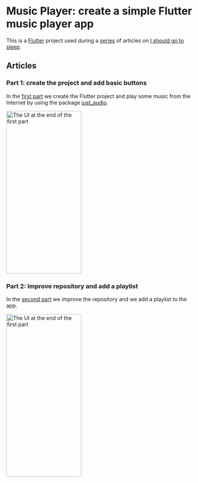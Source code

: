 # Music Player: create a simple Flutter music player app

This is a [Flutter](https://flutter.dev) project used during a [series](https://ishouldgotosleep.com/tutorials/music-app/simple-flutter-music-player-app/) of articles
on [I should go to sleep](https://ishouldgotosleep.com).


## Articles

### Part 1: create the project and add basic buttons

In the [first part](https://ishouldgotosleep.com/tutorials/music-app/simple-flutter-music-player-app/) we 
create the Flutter project and play some music from the Internet by using 
the package [just_audio](https://pub.dev/packages/just_audio).

<img alt="The UI at the end of the first part" src="https://ishouldgotosleep.com/assets/images/blog/music-app/more-buttons.png" width="200" height="433">

### Part 2: Improve repository and add a playlist

In the [second part](https://ishouldgotosleep.com/tutorials/music-app/repository-management-and-add-playlist/)
we improve the repository and we add a playlist to the app.

<img alt="The UI at the end of the first part" src="https://ishouldgotosleep.com/assets/images/blog/music-app/playlist.png" width="200" height="433">